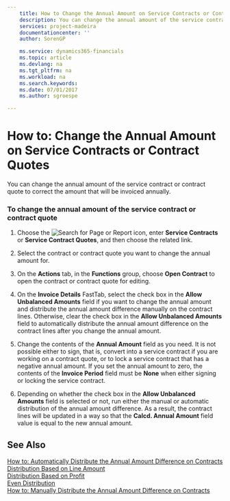 ```yaml
---
    title: How to Change the Annual Amount on Service Contracts or Contract Quotes | Microsoft Docs
    description: You can change the annual amount of the service contract or contract quote to correct the amount that will be invoiced annually.
    services: project-madeira
    documentationcenter: ''
    author: SorenGP

    ms.service: dynamics365-financials
    ms.topic: article
    ms.devlang: na
    ms.tgt_pltfrm: na
    ms.workload: na
    ms.search.keywords:
    ms.date: 07/01/2017
    ms.author: sgroespe

---
```

# How to: Change the Annual Amount on Service Contracts or Contract Quotes
You can change the annual amount of the service contract or contract quote to correct the amount that will be invoiced annually.  
  
### To change the annual amount of the service contract or contract quote  
  
1.  Choose the ![Search for Page or Report](media/ui-search/search_small.png "Search for Page or Report icon") icon, enter **Service Contracts** or **Service Contract Quotes**, and then choose the related link.  
  
2.  Select the contract or contract quote you want to change the annual amount for.  
  
3.  On the **Actions** tab, in the **Functions** group, choose **Open Contract** to open the contract or contract quote for editing.  
  
4.  On the **Invoice Details** FastTab, select the check box in the **Allow Unbalanced Amounts** field if you want to change the annual amount and distribute the annual amount difference manually on the contract lines. Otherwise, clear the check box in the **Allow Unbalanced Amounts** field to automatically distribute the annual amount difference on the contract lines after you change the annual amount.  
  
5.  Change the contents of the **Annual Amount** field as you need. It is not possible either to sign, that is, convert into a service contract if you are working on a contract quote, or to lock a service contract that has a negative annual amount. If you set the annual amount to zero, the contents of the **Invoice Period** field must be **None** when either signing or locking the service contract.  
  
6.  Depending on whether the check box in the **Allow Unbalanced Amounts** field is selected or not, run either the manual or automatic distribution of the annual amount difference. As a result, the contract lines will be updated in a way so that the **Calcd. Annual Amount** field value is equal to the new annual amount.  
  
## See Also  
 [How to: Automatically Distribute the Annual Amount Difference on Contracts](../how-to-automatically-distribute-the-annual-amount-difference-on-contracts.md)   
 [Distribution Based on Line Amount](../distribution-based-on-line-amount.md)   
 [Distribution Based on Profit](../distribution-based-on-profit.md)   
 [Even Distribution](../even-distribution.md)   
 [How to: Manually Distribute the Annual Amount Difference on Contracts](../how-to-manually-distribute-the-annual-amount-difference-on-contracts.md)